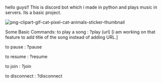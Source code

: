 hello guys!! This is discord bot which i made in python and plays music in servers. Its a basic project.


![png-clipart-gif-cat-pixel-cat-animals-sticker-thumbnail](https://user-images.githubusercontent.com/73778637/128594442-fba578cb-1618-4b01-a364-b711f26d5d7c.png)

Some Basic Commands:
   to play a song : ?play (url)    [i am working on that feature to add title of the song instead of adding URL.]
  
  to pause : ?pause

  to resume : ?resume 

  to join : ?join

  to disconnect : ?disconnect 

  
